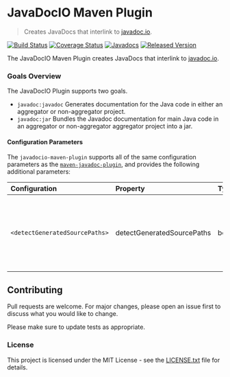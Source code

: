 # JavaDocIO Maven Plugin

> Creates JavaDocs that interlink to [javadoc.io](https://www.javadoc.io).

[![Build Status](https://travis-ci.org/SevaSafris/javadocio-maven-plugin.png)](https://travis-ci.org/SevaSafris/javadocio-maven-plugin)
[![Coverage Status](https://coveralls.io/repos/github/SevaSafris/javadocio-maven-plugin/badge.svg)](https://coveralls.io/github/SevaSafris/javadocio-maven-plugin)
[![Javadocs](https://www.javadoc.io/badge/org.safris.maven/javadocio-maven-plugin.svg)](https://www.javadoc.io/doc/org.safris.maven/javadocio-maven-plugin)
[![Released Version](https://img.shields.io/maven-central/v/org.safris.maven/javadocio-maven-plugin.svg)](https://mvnrepository.com/artifact/org.safris.maven/javadocio-maven-plugin)

The JavaDocIO Maven Plugin creates JavaDocs that interlink to [javadoc.io](https://www.javadoc.io).

### Goals Overview

The JavaDocIO Plugin supports two goals.

* `javadoc:javadoc` Generates documentation for the Java code in either an aggregator or non-aggregator project.
* `javadoc:jar` Bundles the Javadoc documentation for main Java code in an aggregator or non-aggregator aggregator project into a jar.

#### Configuration Parameters

The `javadocio-maven-plugin` supports all of the same configuration parameters as the [`maven-javadoc-plugin`](https://maven.apache.org/plugins/maven-javadoc-plugin/), and provides the following additional parameters:

| **Configuration**              | **Property**               | **Type** | **Use**  | **Description**                                                                                                                                   |
|:-------------------------------|:---------------------------|:---------|:---------|:--------------------------------------------------------------------------------------------------------------------------------------------------|
| `<detectGeneratedSourcePaths>` | detectGeneratedSourcePaths | boolean  | Optional | If `true`, the plugin will detect and include the generated source paths from all subpaths of `target/generated-sources`<br>**Default:** `false`. |

## Contributing

Pull requests are welcome. For major changes, please open an issue first to discuss what you would like to change.

Please make sure to update tests as appropriate.

### License

This project is licensed under the MIT License - see the [LICENSE.txt](LICENSE.txt) file for details.

[mvn-plugin]: https://img.shields.io/badge/mvn-plugin-lightgrey.svg